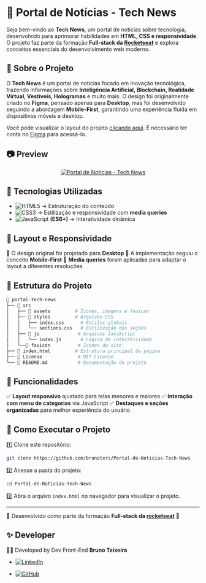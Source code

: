 # 📰 Portal de Notícias - Tech News

Seja bem-vindo ao **Tech News**, um portal de notícias sobre tecnologia, desenvolvido para aprimorar habilidades em **HTML, CSS e responsividade**. O projeto faz parte da formação **Full-stack da <a href="https://www.rocketseat.com.br/formacao/fullstack">Rocketseat</a>** e explora conceitos essenciais do desenvolvimento web moderno.

## 📌 Sobre o Projeto

O **Tech News** é um portal de notícias focado em inovação tecnológica, trazendo informações sobre **Inteligência Artificial, Blockchain, Realidade Virtual, Vestíveis, Hologramas** e muito mais. O design foi originalmente criado no **Figma**, pensado apenas para **Desktop**, mas foi desenvolvido seguindo a abordagem **Mobile-First**, garantindo uma experiência fluida em dispositivos móveis e desktop.

Você pode visualizar o layout do projeto [clicando aqui](https://www.figma.com/community/file/1362166020452569562). É necessário ter conta no [Figma](https://figma.com) para acessá-lo.

## 📷 Preview  

<p align="center">
  <a href="https://brunotxrs.github.io/Portal-de-Noticias-Tech-News/"><img src="./src/assets/images/Tech news.gif" alt="Portal de Notícias - Tech News"></a>
</p>

## 🚀 Tecnologias Utilizadas

- ![HTML5](https://img.shields.io/badge/HTML5-E34F26?style=for-the-badge&logo=html5&logoColor=white)  → Estruturação do conteúdo
- ![CSS3](https://img.shields.io/badge/CSS3-1572B6?style=for-the-badge&logo=css3&logoColor=white) → Estilização e responsividade com **media queries**
-  ![JavaScript](https://img.shields.io/badge/JavaScript-F7DF1E?style=flat-square&logo=javascript&logoColor=black)  **(ES6+)** → Interatividade dinâmica

## 🎨 Layout e Responsividade

🔹 O design original foi projetado para **Desktop**
🔹 A implementação seguiu o conceito **Mobile-First**
🔹 **Media queries** foram aplicadas para adaptar o layout a diferentes resoluções

## 📁 Estrutura do Projeto

```bash
📂 portal-tech-news
├── 📁 src
│   ├── 📁 assets         # Ícones, imagens e favicon
│   ├── 📁 styles         # Arquivos CSS
│   │   ├── index.css      # Estilos globais
│   │   └── sections.css   # Estilização das seções
│   ├── 📁 js              # Arquivos JavaScript
│   │   └── index.js       # Lógica de interatividade
│   └──📁 favicon          # Ícones do site
├── 📄 index.html         # Estrutura principal da página
├── 📄 License             # MIT License
└── 📄 README.md           # Documentação do projeto
```

## 🎯 Funcionalidades

✅ **Layout responsivo** ajustado para telas menores e maiores
✅ **Interação com menu de categorias** via JavaScript
✅ **Destaques e seções organizadas** para melhor experiência do usuário

## 🔧 Como Executar o Projeto

1️⃣ Clone este repositório:
```bash
git clone https://github.com/brunotxrs/Portal-de-Noticias-Tech-News
```

2️⃣ Acesse a pasta do projeto:
```bash
cd Portal-de-Noticias-Tech-News
```

3️⃣ Abra o arquivo `index.html` no navegador para visualizar o projeto.

---

📢 Desenvolvido como parte da formação **Full-stack da <a href="https://www.rocketseat.com.br/formacao/fullstack">rocketseat</a>** 💜

## ✨ Developer

👨‍💻 Developed by Dev Front-End <strong>Bruno Teixeira</strong>

- [![LinkedIn](https://custom-icon-badges.demolab.com/badge/LinkedIn-0A66C2?logo=linkedin-white&logoColor=fff)](https://www.linkedin.com/in/brunotxrs/)

- [![GitHub](https://img.shields.io/badge/GitHub-%23121011.svg?logo=github&logoColor=white)](https://github.com/brunotxrs)
